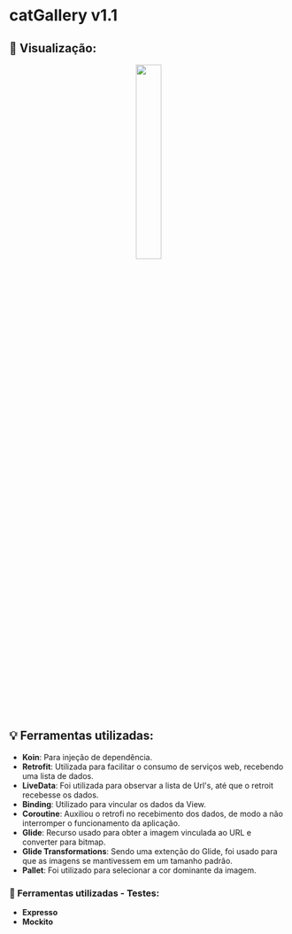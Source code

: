 # catGallery v1.1

## :eyes: Visualização:
<p align="center">
  <img src='https://user-images.githubusercontent.com/42920754/200445473-fe73a5c3-e1af-4af4-9383-c66563d35c2b.gif' width='30%'>
<p/>


## :bulb: Ferramentas utilizadas:
- **Koin**: Para injeção de dependência.
- **Retrofit**: Utilizada para facilitar o consumo de serviços web, recebendo uma lista de dados.
- **LiveData**: Foi utilizada para observar a lista de Url's, até que o retroit recebesse os dados.
- **Binding**: Utilizado para vincular os dados da View.
- **Coroutine**: Auxiliou o retrofi no recebimento dos dados, de modo a não interromper o funcionamento da aplicação.
- **Glide**: Recurso usado para obter a imagem vinculada ao URL e converter para bitmap.
- **Glide Transformations**: Sendo uma extenção do Glide, foi usado para que as imagens se mantivessem em um tamanho padrão.
- **Pallet**: Foi utilizado para selecionar a cor dominante da imagem.

### :mag_right: Ferramentas utilizadas - Testes:
- **Expresso**
- **Mockito**
